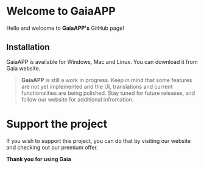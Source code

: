 # Welcome to GaiaAPP

Hello and welcome to **GaiaAPP's** GitHub page!

## Installation

GaiaAPP is available for Windows, Mac and Linux. You can download it from Gaia website.

> **GaiaAPP** is still a work in progress. Keep in mind that some features are not yet implemented and the UI, translations and current functionalities are being polished. Stay tuned for future releases, and follow our website for additional infromation.

# Support the project

If you wish to support this project, you can do that by visiting our website and checking out our premium offer.

**Thank you for using Gaia**
